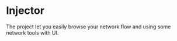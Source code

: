 # Injector
The project let you easily browse your network flow and using some network tools with UI.